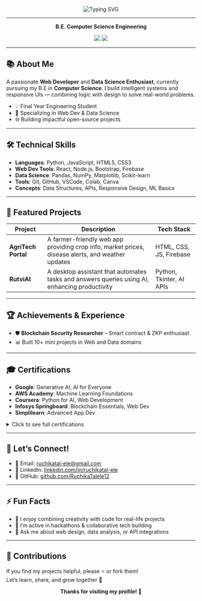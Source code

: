<p align="center">
  <img src="https://readme-typing-svg.demolab.com?font=Fira+Code&pause=1200&color=2e72d6&center=true&vCenter=true&width=435&lines=Hi%2C+I'm+Ruchika+Talele!;Web+Developer+%7C+Data+Science+Enthusiast;Open+to+Collaboration+%F0%9F%94%A5" alt="Typing SVG">
</p>

---

<p align="center">
  <b>B.E. Computer Science Engineering</b><br>
</p>

<p align="center">
  <a href="https://www.linkedin.com/in/ruchikatal-ele/"><img src="https://img.shields.io/badge/LinkedIn-Ruchika--Talele-blue?logo=linkedin"></a>
  <a href="mailto:ruchikatal-ele@gmail.com"><img src="https://img.shields.io/badge/Email-ruchikatal--ele@gmail.com-red?logo=gmail"></a>
</p>

---

## 📚 About Me

A passionate **Web Developer** and **Data Science Enthusiast**, currently pursuing my B.E in **Computer Science**. I build intelligent systems and responsive UIs — combining logic with design to solve real-world problems.

- 💡 Final Year Engineering Student  
- 🧠 Specializing in Web Dev & Data Science  
- 🌐 Building impactful open-source projects

---

## 🛠️ Technical Skills

- **Languages**: Python, JavaScript, HTML5, CSS3  
- **Web Dev Tools**: React, Node.js, Bootstrap, Firebase  
- **Data Science**: Pandas, NumPy, Matplotlib, Scikit-learn  
- **Tools**: Git, GitHub, VSCode, Colab, Canva  
- **Concepts**: Data Structures, APIs, Responsive Design, ML Basics

---

## 🚀 Featured Projects
| Project             | Description                                                                                       | Tech Stack                  |
| ------------------- | ------------------------------------------------------------------------------------------------- | --------------------------- |
| **AgriTech Portal** | A farmer-friendly web app providing crop info, market prices, disease alerts, and weather updates | HTML, CSS, JS, Firebase     |
| **RutviAI**         | A desktop assistant that automates tasks and answers queries using AI, enhancing productivity     | Python, Tkinter, AI APIs    |


---

## 🏆 Achievements & Experience

- 🛡️ **Blockchain Security Researcher** – Smart contract & ZKP enthusiast  
- 📊 Built 10+ mini projects in Web and Data domains

---

## 🎓 Certifications

- **Google**: Generative AI, AI for Everyone  
- **AWS Academy**: Machine Learning Foundations  
- **Coursera**: Python for AI, Web Development  
- **Infosys Springboard**: Blockchain Essentials, Web Dev  
- **Simplilearn**: Advanced App Dev  

<details>
  <summary>Click to see full certifications</summary>

  - Google: GenAI, AI/ML Foundations  
  - AWS Academy: ML Foundations  
  - Infosys Springboard: Web Dev, Blockchain  
  - Coursera: Python, Data Science  
  - Simplilearn: Web UI & DevOps Basics  
</details>

---

## 💬 Let’s Connect!

- 📧 Email: [ruchikatal-ele@gmail.com](mailto:ruchikatal-ele@gmail.com)  
- 🔗 LinkedIn: [linkedin.com/in/ruchikatal-ele](https://www.linkedin.com/in/ruchikatal-ele/)  
- 📱 GitHub: [github.com/RuchikaTalele12](https://github.com/RuchikaTalele12)

---

## ⚡ Fun Facts

- 🌟 I enjoy combining creativity with code for real-life projects  
- 📸 I’m active in hackathons & collaborative tech building  
- 💬 Ask me about web design, data analysis, or API integrations

---

## 📜 Contributions

If you find my projects helpful, please ⭐️ or fork them!  
Let’s learn, share, and grow together 🚀

<p align="center"><b>Thanks for visiting my profile! 💙</b></p>
